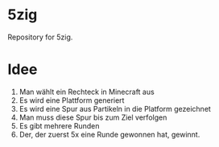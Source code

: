 5zig
====

Repository for 5zig.


Idee
===

1. Man wählt ein Rechteck in Minecraft aus
2. Es wird eine Plattform generiert
3. Es wird eine Spur aus Partikeln in die Platform gezeichnet
4. Man muss diese Spur bis zum Ziel verfolgen
5. Es gibt mehrere Runden
6. Der, der zuerst 5x eine Runde gewonnen hat, gewinnt.